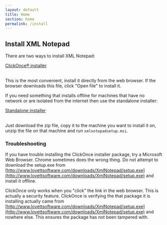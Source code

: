 ```yaml
---
layout: default
title: Home
section: home
permalink: /install
---
```


## Install XML Notepad

There are two ways to install XML Notepad:

<div>
<a href="http://www.lovettsoftware.com/downloads/XmlNotepad/setup.exe" class="btn btn-primary mt-20 mr-30" target="_blank">ClickOnce® installer</a>
<br/>
<br/>
</div>

This is the most convenient, install it directly from the web browser.  If the browser downloads this file, click
"Open file" to install it.

If you need something that installs offline for machines that have no network or are isolated from the internet
then use the standalone installer:

<div>
<a href="http://www.lovettsoftware.com/downloads/XmlNotepad/XmlNotepadsetup.zip" class="btn btn-primary mt-20 mr-30" target="_blank">Standalone installer</a>
<br/>
<br/>
</div>

Just download the zip file, copy it to the machine you want to install it on, unzip the file on that machine and run `xmlnotepadsetup.msi`.

### Troubleshooting

If you have trouble installing the ClickOnce installer package, try a Microsoft Web Browser.  Chrome sometimes does the wrong thing.  Do not attempt to download the setup.exe from [http://www.lovettsoftware.com/downloads/XmlNotepad/setup.exe](http://www.lovettsoftware.com/downloads/XmlNotepad/setup.exe) and install it offline.

ClickOnce only works when you "click" the link in the web browser.  This is actually a security feature.  ClickOnce is verifying the that package it is installing actually came from [http://www.lovettsoftware.com/downloads/XmlNotepad/setup.exe](http://www.lovettsoftware.com/downloads/XmlNotepad/setup.exe) and nowhere else.  This ensures the package has not been tampered with.
